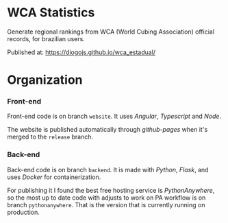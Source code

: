 # WCA Statistics
Generate regional rankings from WCA (World Cubing Association) official records, for brazilian users.

Published at: https://diogojs.github.io/wca_estadual/


# Organization

### Front-end
Front-end code is on branch `website`. It uses _Angular_, _Typescript_ and _Node_.

The website is published automatically through _github-pages_ when it's merged to the `release` branch.


### Back-end

Back-end code is on branch `backend`. It is made with _Python_, _Flask_, and uses _Docker_ for containerization.

For publishing it I found the best free hosting service is _PythonAnywhere_, so the most up to date code with adjusts to work on PA workflow is on branch `pythonanywhere`. That is the version that is currently running on production.

